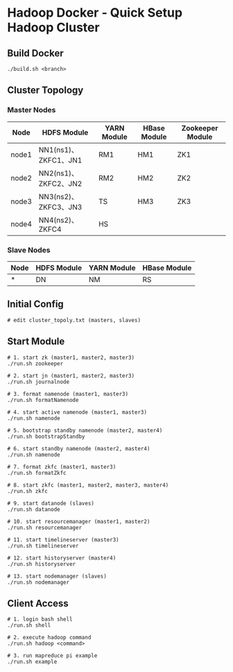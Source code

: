 # Hadoop Docker - Quick Setup Hadoop Cluster

## Build Docker

```
./build.sh <branch>
```

## Cluster Topology

### Master Nodes

| Node  | HDFS Module        | YARN Module | HBase Module | Zookeeper Module |
| ----- | ------------------ | ----------- | ------------ | ---------------- |
| node1 | NN1(ns1)、ZKFC1、JN1 | RM1         | HM1          | ZK1              |
| node2 | NN2(ns1)、ZKFC2、JN2 | RM2         | HM2          | ZK2              |
| node3 | NN3(ns2)、ZKFC3、JN3 | TS          | HM3          | ZK3              |
| node4 | NN4(ns2)、ZKFC4     | HS          |              |                  |

### Slave Nodes

| Node | HDFS Module | YARN Module | HBase Module |
| ---- | ----------- | ----------- | ------------ |
| *    | DN          | NM          | RS           |

## Initial Config

```
# edit cluster_topoly.txt (masters, slaves)

```

## Start Module

```
# 1. start zk (master1, master2, master3)
./run.sh zookeeper

# 2. start jn (master1, master2, master3)
./run.sh journalnode

# 3. format namenode (master1, master3)
./run.sh formatNamenode

# 4. start active namenode (master1, master3)
./run.sh namenode

# 5. bootstrap standby namenode (master2, master4)
./run.sh bootstrapStandby

# 6. start standby namenode (master2, master4)
./run.sh namenode

# 7. format zkfc (master1, master3)
./run.sh formatZkfc

# 8. start zkfc (master1, master2, master3, master4)
./run.sh zkfc

# 9. start datanode (slaves)
./run.sh datanode

# 10. start resourcemanager (master1, master2)
./run.sh resourcemanager

# 11. start timelineserver (master3)
./run.sh timelineserver

# 12. start historyserver (master4)
./run.sh historyserver

# 13. start nodemanager (slaves)
./run.sh nodemanager
```

## Client Access

```
# 1. login bash shell
./run.sh shell

# 2. execute hadoop command
./run.sh hadoop <command>

# 3. run mapreduce pi example
./run.sh example
```

